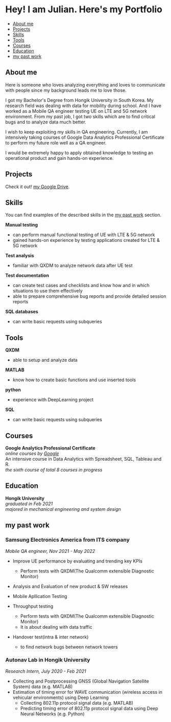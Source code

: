 # Hey! I am Julian. Here's my Portfolio

- [About me](#about-me)
- [Projects](#projects)
- [Skills](#skills)
- [Tools](#tools)
- [Courses](#courses)
- [Education](#education)
- [my past work](#my-past-work)
 

## About me
Here is someone who loves analyzing everything and loves to communicate with people since my background leads me to love those. 

I got my Bachelor's Degree from Hongik University in South Korea. My research field was dealing with data for mobility during school.
And I have worked as a Mobile QA engineer testing UE on LTE and 5G network environment. From my past job, I got two skills which are to find critical bugs and to analyze data much better.

I wish to keep exploiting my skills in QA engineering. Currently, I am intensively taking courses of Google Data Analytics Professional Certificate to perform my future role well as a QA engineer. 

I would be extremely happy to apply obtained knowledge to testing an operational product and gain hands-on experience. 

## Projects
Check it out! [my Google Drive](https://drive.google.com/drive/folders/1jCUZmEQ0KMKSqs5oifWR3PR_TWCaxnd1?usp=sharing).

## Skills

You can find examples of the described skills in the [my past work](#my-past-work) section.

__Manual testing__
  * can perform manual functional testing of UE with LTE & 5G network
  * gained hands-on experience by testing applications created for LTE & 5G network

__Test analysis__
  * familiar with QXDM to analyze network data after UE test


__Test documentation__
  * can create test cases and checklists and know how and in which situations to use them effectively
  * able to prepare comprehensive bug reports and provide detailed session reports

__SQL databases__
  * can write basic requests using subqueries

## Tools

__QXDM__
  * able to setup and analyze data

__MATLAB__
  * know how to create basic functions and use inserted tools

__python__
  * experience with DeepLearning project

__SQL__
  * can write basic requests using subqueries

## Courses

__Google Analytics Professional Certificate__  
*online courses by [Google](https://www.coursera.org)*  
An intensive course in Data Analytics with Spreadsheet, SQL, Tableau and R.  
*the sixth course of total 8 courses in progress*

## Education

__Hongik University__  
*graduated in Feb 2021*   
*majored in mechanical engineering and system design*

## my past work

### Samsung Electronics America from ITS company
*Mobile QA engineer, Nov 2021 - May 2022*

- Improve UE performance by evaluating and trending key KPIs
  * Perform tests with QXDM(The Qualcomm extensible Diagnostic Monitor)
- Analysis and Evaluation of new product & SW releases  

- Mobile Apllication Testing

- Throughput testing
  * Perform tests with QXDM(The Qualcomm extensible Diagnostic Monitor)
  * It is about dealing with data traffic

- Handover test(intra & inter network)

  * to find network bugs between network towers

### Autonav Lab in Hongik University
*Research Intern, July 2020 - Feb 2021*

- Collecting and Postprocessing GNSS (Global Navigation Satellite System) data (e.g. MATLAB)
- Estimation of timing error for WAVE communication (wireless access in vehicular environments) using Deep Learning
  * Collecting 802.11p protocol signal data (e.g. MATLAB)
  * Predicting timing error of 802.11p protocol signal data using Deep Neural Networks (e.g. Python)
